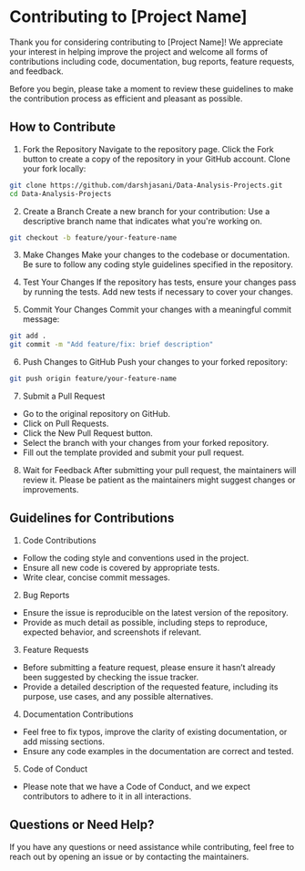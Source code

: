 # Contributing to [Project Name]
Thank you for considering contributing to [Project Name]! We appreciate your interest in helping improve the project and welcome all forms of contributions including code, documentation, bug reports, feature requests, and feedback.

Before you begin, please take a moment to review these guidelines to make the contribution process as efficient and pleasant as possible.

## How to Contribute
1. Fork the Repository
Navigate to the repository page.
Click the Fork button to create a copy of the repository in your GitHub account.
Clone your fork locally:

```bash
git clone https://github.com/darshjasani/Data-Analysis-Projects.git
cd Data-Analysis-Projects
```

2. Create a Branch
Create a new branch for your contribution:
Use a descriptive branch name that indicates what you're working on.

```bash
git checkout -b feature/your-feature-name
```

3. Make Changes
Make your changes to the codebase or documentation. Be sure to follow any coding style guidelines specified in the repository.

4. Test Your Changes
If the repository has tests, ensure your changes pass by running the tests. Add new tests if necessary to cover your changes.

5. Commit Your Changes
Commit your changes with a meaningful commit message:

```bash
git add .
git commit -m "Add feature/fix: brief description"
```

6. Push Changes to GitHub
Push your changes to your forked repository:

``` bash
git push origin feature/your-feature-name
```

7. Submit a Pull Request
- Go to the original repository on GitHub.
- Click on Pull Requests.
- Click the New Pull Request button.
- Select the branch with your changes from your forked repository.
- Fill out the template provided and submit your pull request.

8. Wait for Feedback
After submitting your pull request, the maintainers will review it. Please be patient as the maintainers might suggest changes or improvements.

## Guidelines for Contributions
1) Code Contributions
- Follow the coding style and conventions used in the project.
- Ensure all new code is covered by appropriate tests.
- Write clear, concise commit messages.
2) Bug Reports
- Ensure the issue is reproducible on the latest version of the repository.
- Provide as much detail as possible, including steps to reproduce, expected behavior, and screenshots if relevant.
3) Feature Requests
- Before submitting a feature request, please ensure it hasn’t already been suggested by checking the issue tracker.
- Provide a detailed description of the requested feature, including its purpose, use cases, and any possible alternatives.
4) Documentation Contributions
- Feel free to fix typos, improve the clarity of existing documentation, or add missing sections.
- Ensure any code examples in the documentation are correct and tested.
5) Code of Conduct
- Please note that we have a Code of Conduct, and we expect contributors to adhere to it in all interactions.

## Questions or Need Help?
If you have any questions or need assistance while contributing, feel free to reach out by opening an issue or by contacting the maintainers.
